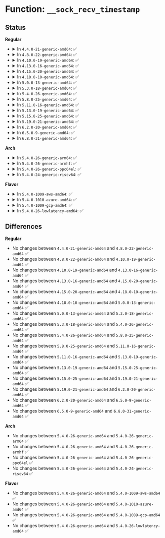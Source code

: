 # Function: <code>__sock_recv_timestamp</code>

## Status
<b>Regular</b>
<ul>
<li>
<details>
<summary>In <code>4.4.0-21-generic-amd64</code>: ✅</summary>

```c
void __sock_recv_timestamp(struct msghdr * msg, struct sock * sk, struct sk_buff * skb)
```

```json
{
  "name": "__sock_recv_timestamp",
  "collision_type": "Unique Global",
  "inline_type": "No",
  "funcs": [
    {
      "addr": 18446744071586172016,
      "name": "__sock_recv_timestamp",
      "external": true,
      "loc": "net/socket.c:636",
      "file": "net/socket.c",
      "inline": "seen, unknown",
      "caller_inline": [],
      "caller_func": [
        "net/socket.c:__sock_recv_ts_and_drops",
        "net/core/sock.c:sock_recv_errqueue",
        "net/ipv4/ip_sockglue.c:ip_recv_error",
        "net/ipv4/ping.c:ping_recvmsg",
        "net/unix/af_unix.c:unix_dgram_recvmsg",
        "net/ipv6/datagram.c:ipv6_recv_rxpmtu",
        "net/ipv6/datagram.c:ipv6_recv_error"
      ]
    }
  ],
  "symbols": [
    {
      "addr": 18446744071586172016,
      "name": "__sock_recv_timestamp",
      "section": ".text",
      "bind": "STB_GLOBAL",
      "size": 464
    }
  ]
}
```
</details>
</li>
<li>
<details>
<summary>In <code>4.8.0-22-generic-amd64</code>: ✅</summary>

```c
void __sock_recv_timestamp(struct msghdr * msg, struct sock * sk, struct sk_buff * skb)
```

```json
{
  "name": "__sock_recv_timestamp",
  "collision_type": "Unique Global",
  "inline_type": "No",
  "funcs": [
    {
      "addr": 18446744071586593152,
      "name": "__sock_recv_timestamp",
      "external": true,
      "loc": "net/socket.c:634",
      "file": "net/socket.c",
      "inline": "seen, unknown",
      "caller_inline": [],
      "caller_func": [
        "net/socket.c:__sock_recv_ts_and_drops",
        "net/core/sock.c:sock_recv_errqueue",
        "net/ipv4/ip_sockglue.c:ip_recv_error",
        "net/ipv4/ping.c:ping_recvmsg",
        "net/unix/af_unix.c:unix_dgram_recvmsg",
        "net/ipv6/datagram.c:ipv6_recv_rxpmtu",
        "net/ipv6/datagram.c:ipv6_recv_error"
      ]
    }
  ],
  "symbols": [
    {
      "addr": 18446744071586593152,
      "name": "__sock_recv_timestamp",
      "section": ".text",
      "bind": "STB_GLOBAL",
      "size": 464
    }
  ]
}
```
</details>
</li>
<li>
<details>
<summary>In <code>4.10.0-19-generic-amd64</code>: ✅</summary>

```c
void __sock_recv_timestamp(struct msghdr * msg, struct sock * sk, struct sk_buff * skb)
```

```json
{
  "name": "__sock_recv_timestamp",
  "collision_type": "Unique Global",
  "inline_type": "No",
  "funcs": [
    {
      "addr": 18446744071586777456,
      "name": "__sock_recv_timestamp",
      "external": true,
      "loc": "net/socket.c:660",
      "file": "net/socket.c",
      "inline": "seen, unknown",
      "caller_inline": [],
      "caller_func": [
        "net/socket.c:__sock_recv_ts_and_drops",
        "net/core/sock.c:sock_recv_errqueue",
        "net/ipv4/ip_sockglue.c:ip_recv_error",
        "net/ipv4/ping.c:ping_recvmsg",
        "net/unix/af_unix.c:unix_dgram_recvmsg",
        "net/ipv6/datagram.c:ipv6_recv_rxpmtu",
        "net/ipv6/datagram.c:ipv6_recv_error"
      ]
    }
  ],
  "symbols": [
    {
      "addr": 18446744071586777456,
      "name": "__sock_recv_timestamp",
      "section": ".text",
      "bind": "STB_GLOBAL",
      "size": 523
    }
  ]
}
```
</details>
</li>
<li>
<details>
<summary>In <code>4.13.0-16-generic-amd64</code>: ✅</summary>

```c
void __sock_recv_timestamp(struct msghdr * msg, struct sock * sk, struct sk_buff * skb)
```

```json
{
  "name": "__sock_recv_timestamp",
  "collision_type": "Unique Global",
  "inline_type": "No",
  "funcs": [
    {
      "addr": 18446744071586897888,
      "name": "__sock_recv_timestamp",
      "external": true,
      "loc": "net/socket.c:702",
      "file": "net/socket.c",
      "inline": "seen, unknown",
      "caller_inline": [],
      "caller_func": [
        "net/socket.c:__sock_recv_ts_and_drops",
        "net/core/sock.c:sock_recv_errqueue",
        "net/ipv4/ip_sockglue.c:ip_recv_error",
        "net/ipv4/ping.c:ping_recvmsg",
        "net/unix/af_unix.c:unix_dgram_recvmsg",
        "net/ipv6/datagram.c:ipv6_recv_rxpmtu",
        "net/ipv6/datagram.c:ipv6_recv_error"
      ]
    }
  ],
  "symbols": [
    {
      "addr": 18446744071586897888,
      "name": "__sock_recv_timestamp",
      "section": ".text",
      "bind": "STB_GLOBAL",
      "size": 787
    }
  ]
}
```
</details>
</li>
<li>
<details>
<summary>In <code>4.15.0-20-generic-amd64</code>: ✅</summary>

```c
void __sock_recv_timestamp(struct msghdr * msg, struct sock * sk, struct sk_buff * skb)
```

```json
{
  "name": "__sock_recv_timestamp",
  "collision_type": "Unique Global",
  "inline_type": "No",
  "funcs": [
    {
      "addr": 18446744071587389616,
      "name": "__sock_recv_timestamp",
      "external": true,
      "loc": "net/socket.c:721",
      "file": "net/socket.c",
      "inline": "seen, unknown",
      "caller_inline": [],
      "caller_func": [
        "net/socket.c:__sock_recv_ts_and_drops",
        "net/core/sock.c:sock_recv_errqueue",
        "net/ipv4/ip_sockglue.c:ip_recv_error",
        "net/ipv4/ping.c:ping_recvmsg",
        "net/unix/af_unix.c:unix_dgram_recvmsg",
        "net/ipv6/datagram.c:ipv6_recv_rxpmtu",
        "net/ipv6/datagram.c:ipv6_recv_error"
      ]
    }
  ],
  "symbols": [
    {
      "addr": 18446744071587389616,
      "name": "__sock_recv_timestamp",
      "section": ".text",
      "bind": "STB_GLOBAL",
      "size": 787
    }
  ]
}
```
</details>
</li>
<li>
<details>
<summary>In <code>4.18.0-10-generic-amd64</code>: ✅</summary>

```c
void __sock_recv_timestamp(struct msghdr * msg, struct sock * sk, struct sk_buff * skb)
```

```json
{
  "name": "__sock_recv_timestamp",
  "collision_type": "Unique Global",
  "inline_type": "No",
  "funcs": [
    {
      "addr": 18446744071587690896,
      "name": "__sock_recv_timestamp",
      "external": true,
      "loc": "net/socket.c:725",
      "file": "net/socket.c",
      "inline": "seen, unknown",
      "caller_inline": [],
      "caller_func": [
        "net/socket.c:__sock_recv_ts_and_drops",
        "net/core/sock.c:sock_recv_errqueue",
        "net/ipv4/ip_sockglue.c:ip_recv_error",
        "net/ipv4/ping.c:ping_recvmsg",
        "net/unix/af_unix.c:unix_dgram_recvmsg",
        "net/ipv6/datagram.c:ipv6_recv_rxpmtu",
        "net/ipv6/datagram.c:ipv6_recv_error"
      ]
    }
  ],
  "symbols": [
    {
      "addr": 18446744071587690896,
      "name": "__sock_recv_timestamp",
      "section": ".text",
      "bind": "STB_GLOBAL",
      "size": 769
    }
  ]
}
```
</details>
</li>
<li>
<details>
<summary>In <code>5.0.0-13-generic-amd64</code>: ✅</summary>

```c
void __sock_recv_timestamp(struct msghdr * msg, struct sock * sk, struct sk_buff * skb)
```

```json
{
  "name": "__sock_recv_timestamp",
  "collision_type": "Unique Global",
  "inline_type": "No",
  "funcs": [
    {
      "addr": 18446744071587825008,
      "name": "__sock_recv_timestamp",
      "external": true,
      "loc": "net/socket.c:705",
      "file": "net/socket.c",
      "inline": "seen, unknown",
      "caller_inline": [],
      "caller_func": [
        "net/socket.c:__sock_recv_ts_and_drops",
        "net/core/sock.c:sock_recv_errqueue",
        "net/ipv4/ip_sockglue.c:ip_recv_error",
        "net/ipv4/ping.c:ping_recvmsg",
        "net/unix/af_unix.c:unix_dgram_recvmsg",
        "net/ipv6/datagram.c:ipv6_recv_rxpmtu",
        "net/ipv6/datagram.c:ipv6_recv_error"
      ]
    }
  ],
  "symbols": [
    {
      "addr": 18446744071587825008,
      "name": "__sock_recv_timestamp",
      "section": ".text",
      "bind": "STB_GLOBAL",
      "size": 763
    }
  ]
}
```
</details>
</li>
<li>
<details>
<summary>In <code>5.3.0-18-generic-amd64</code>: ✅</summary>

```c
void __sock_recv_timestamp(struct msghdr * msg, struct sock * sk, struct sk_buff * skb)
```

```json
{
  "name": "__sock_recv_timestamp",
  "collision_type": "Unique Global",
  "inline_type": "No",
  "funcs": [
    {
      "addr": 18446744071588127728,
      "name": "__sock_recv_timestamp",
      "external": true,
      "loc": "net/socket.c:755",
      "file": "net/socket.c",
      "inline": "seen, unknown",
      "caller_inline": [],
      "caller_func": [
        "net/socket.c:__sock_recv_ts_and_drops",
        "net/core/sock.c:sock_recv_errqueue",
        "net/ipv4/ip_sockglue.c:ip_recv_error",
        "net/ipv4/ping.c:ping_recvmsg",
        "net/unix/af_unix.c:unix_dgram_recvmsg",
        "net/ipv6/datagram.c:ipv6_recv_rxpmtu",
        "net/ipv6/datagram.c:ipv6_recv_error"
      ]
    }
  ],
  "symbols": [
    {
      "addr": 18446744071588127728,
      "name": "__sock_recv_timestamp",
      "section": ".text",
      "bind": "STB_GLOBAL",
      "size": 893
    }
  ]
}
```
</details>
</li>
<li>
<details>
<summary>In <code>5.4.0-26-generic-amd64</code>: ✅</summary>

```c
void __sock_recv_timestamp(struct msghdr * msg, struct sock * sk, struct sk_buff * skb)
```

```json
{
  "name": "__sock_recv_timestamp",
  "collision_type": "Unique Global",
  "inline_type": "No",
  "funcs": [
    {
      "addr": 18446744071588332864,
      "name": "__sock_recv_timestamp",
      "external": true,
      "loc": "net/socket.c:755",
      "file": "net/socket.c",
      "inline": "seen, unknown",
      "caller_inline": [],
      "caller_func": [
        "net/socket.c:__sock_recv_ts_and_drops",
        "net/core/sock.c:sock_recv_errqueue",
        "net/ipv4/ip_sockglue.c:ip_recv_error",
        "net/ipv4/ping.c:ping_recvmsg",
        "net/unix/af_unix.c:unix_dgram_recvmsg",
        "net/ipv6/datagram.c:ipv6_recv_rxpmtu",
        "net/ipv6/datagram.c:ipv6_recv_error"
      ]
    }
  ],
  "symbols": [
    {
      "addr": 18446744071588332864,
      "name": "__sock_recv_timestamp",
      "section": ".text",
      "bind": "STB_GLOBAL",
      "size": 893
    }
  ]
}
```
</details>
</li>
<li>
<details>
<summary>In <code>5.8.0-25-generic-amd64</code>: ✅</summary>

```c
void __sock_recv_timestamp(struct msghdr * msg, struct sock * sk, struct sk_buff * skb)
```

```json
{
  "name": "__sock_recv_timestamp",
  "collision_type": "Unique Global",
  "inline_type": "No",
  "funcs": [
    {
      "addr": 18446744071589195856,
      "name": "__sock_recv_timestamp",
      "external": true,
      "loc": "net/socket.c:770",
      "file": "net/socket.c",
      "inline": "seen, unknown",
      "caller_inline": [],
      "caller_func": [
        "net/socket.c:__sock_recv_ts_and_drops",
        "net/core/sock.c:sock_recv_errqueue",
        "net/ipv4/ip_sockglue.c:ip_recv_error",
        "net/ipv4/ping.c:ping_recvmsg",
        "net/unix/af_unix.c:unix_dgram_recvmsg",
        "net/ipv6/datagram.c:ipv6_recv_rxpmtu",
        "net/ipv6/datagram.c:ipv6_recv_error"
      ]
    }
  ],
  "symbols": [
    {
      "addr": 18446744071589195856,
      "name": "__sock_recv_timestamp",
      "section": ".text",
      "bind": "STB_GLOBAL",
      "size": 884
    }
  ]
}
```
</details>
</li>
<li>
<details>
<summary>In <code>5.11.0-16-generic-amd64</code>: ✅</summary>

```c
void __sock_recv_timestamp(struct msghdr * msg, struct sock * sk, struct sk_buff * skb)
```

```json
{
  "name": "__sock_recv_timestamp",
  "collision_type": "Unique Global",
  "inline_type": "No",
  "funcs": [
    {
      "addr": 18446744071589194224,
      "name": "__sock_recv_timestamp",
      "external": true,
      "loc": "net/socket.c:770",
      "file": "net/socket.c",
      "inline": "seen, unknown",
      "caller_inline": [],
      "caller_func": [
        "net/socket.c:__sock_recv_ts_and_drops",
        "net/core/sock.c:sock_recv_errqueue",
        "net/ipv4/ip_sockglue.c:ip_recv_error",
        "net/ipv4/ping.c:ping_recvmsg",
        "net/unix/af_unix.c:unix_dgram_recvmsg",
        "net/ipv6/datagram.c:ipv6_recv_rxpmtu",
        "net/ipv6/datagram.c:ipv6_recv_error"
      ]
    }
  ],
  "symbols": [
    {
      "addr": 18446744071589194224,
      "name": "__sock_recv_timestamp",
      "section": ".text",
      "bind": "STB_GLOBAL",
      "size": 889
    }
  ]
}
```
</details>
</li>
<li>
<details>
<summary>In <code>5.13.0-19-generic-amd64</code>: ✅</summary>

```c
void __sock_recv_timestamp(struct msghdr * msg, struct sock * sk, struct sk_buff * skb)
```

```json
{
  "name": "__sock_recv_timestamp",
  "collision_type": "Unique Global",
  "inline_type": "No",
  "funcs": [
    {
      "addr": 18446744071589087664,
      "name": "__sock_recv_timestamp",
      "external": true,
      "loc": "net/socket.c:772",
      "file": "net/socket.c",
      "inline": "seen, unknown",
      "caller_inline": [],
      "caller_func": [
        "net/socket.c:__sock_recv_ts_and_drops",
        "net/core/sock.c:sock_recv_errqueue",
        "net/ipv4/ip_sockglue.c:ip_recv_error",
        "net/ipv4/ping.c:ping_recvmsg",
        "net/unix/af_unix.c:unix_dgram_recvmsg",
        "net/ipv6/datagram.c:ipv6_recv_rxpmtu",
        "net/ipv6/datagram.c:ipv6_recv_error"
      ]
    }
  ],
  "symbols": [
    {
      "addr": 18446744071589087664,
      "name": "__sock_recv_timestamp",
      "section": ".text",
      "bind": "STB_GLOBAL",
      "size": 889
    }
  ]
}
```
</details>
</li>
<li>
<details>
<summary>In <code>5.15.0-25-generic-amd64</code>: ✅</summary>

```c
void __sock_recv_timestamp(struct msghdr * msg, struct sock * sk, struct sk_buff * skb)
```

```json
{
  "name": "__sock_recv_timestamp",
  "collision_type": "Unique Global",
  "inline_type": "No",
  "funcs": [
    {
      "addr": 18446744071589805616,
      "name": "__sock_recv_timestamp",
      "external": true,
      "loc": "net/socket.c:822",
      "file": "net/socket.c",
      "inline": "seen, unknown",
      "caller_inline": [],
      "caller_func": [
        "net/socket.c:__sock_recv_ts_and_drops",
        "net/core/sock.c:sock_recv_errqueue",
        "net/ipv4/ip_sockglue.c:ip_recv_error",
        "net/ipv4/ping.c:ping_recvmsg",
        "net/unix/af_unix.c:__unix_dgram_recvmsg",
        "net/ipv6/datagram.c:ipv6_recv_rxpmtu",
        "net/ipv6/datagram.c:ipv6_recv_error"
      ]
    }
  ],
  "symbols": [
    {
      "addr": 18446744071589805616,
      "name": "__sock_recv_timestamp",
      "section": ".text",
      "bind": "STB_GLOBAL",
      "size": 933
    }
  ]
}
```
</details>
</li>
<li>
<details>
<summary>In <code>5.19.0-21-generic-amd64</code>: ✅</summary>

```c
void __sock_recv_timestamp(struct msghdr * msg, struct sock * sk, struct sk_buff * skb)
```

```json
{
  "name": "__sock_recv_timestamp",
  "collision_type": "Unique Global",
  "inline_type": "No",
  "funcs": [
    {
      "addr": 18446744071591324080,
      "name": "__sock_recv_timestamp",
      "external": true,
      "loc": "net/socket.c:856",
      "file": "net/socket.c",
      "inline": "seen, unknown",
      "caller_inline": [],
      "caller_func": [
        "net/socket.c:__sock_recv_cmsgs",
        "net/core/sock.c:sock_recv_errqueue",
        "net/ipv4/ip_sockglue.c:ip_recv_error",
        "net/ipv4/ping.c:ping_recvmsg",
        "net/unix/af_unix.c:__unix_dgram_recvmsg",
        "net/ipv6/datagram.c:ipv6_recv_rxpmtu",
        "net/ipv6/datagram.c:ipv6_recv_error"
      ]
    }
  ],
  "symbols": [
    {
      "addr": 18446744071591324080,
      "name": "__sock_recv_timestamp",
      "section": ".text",
      "bind": "STB_GLOBAL",
      "size": 1255
    }
  ]
}
```
</details>
</li>
<li>
<details>
<summary>In <code>6.2.0-20-generic-amd64</code>: ✅</summary>

```c
void __sock_recv_timestamp(struct msghdr * msg, struct sock * sk, struct sk_buff * skb)
```

```json
{
  "name": "__sock_recv_timestamp",
  "collision_type": "Unique Global",
  "inline_type": "No",
  "funcs": [
    {
      "addr": 18446744071593081120,
      "name": "__sock_recv_timestamp",
      "external": true,
      "loc": "net/socket.c:858",
      "file": "net/socket.c",
      "inline": "seen, unknown",
      "caller_inline": [],
      "caller_func": [
        "net/socket.c:__sock_recv_cmsgs",
        "net/core/sock.c:sock_recv_errqueue",
        "net/ipv4/ip_sockglue.c:ip_recv_error",
        "net/ipv4/ping.c:ping_recvmsg",
        "net/unix/af_unix.c:__unix_dgram_recvmsg",
        "net/ipv6/datagram.c:ipv6_recv_rxpmtu",
        "net/ipv6/datagram.c:ipv6_recv_error"
      ]
    }
  ],
  "symbols": [
    {
      "addr": 18446744071593081120,
      "name": "__sock_recv_timestamp",
      "section": ".text",
      "bind": "STB_GLOBAL",
      "size": 1266
    }
  ]
}
```
</details>
</li>
<li>
<details>
<summary>In <code>6.5.0-9-generic-amd64</code>: ✅</summary>

```c
void __sock_recv_timestamp(struct msghdr * msg, struct sock * sk, struct sk_buff * skb)
```

```json
{
  "name": "__sock_recv_timestamp",
  "collision_type": "Unique Global",
  "inline_type": "No",
  "funcs": [
    {
      "addr": 18446744071593530560,
      "name": "__sock_recv_timestamp",
      "external": true,
      "loc": "net/socket.c:874",
      "file": "net/socket.c",
      "inline": "seen, unknown",
      "caller_inline": [],
      "caller_func": [
        "net/socket.c:__sock_recv_cmsgs",
        "net/core/sock.c:sock_recv_errqueue",
        "net/ipv4/ip_sockglue.c:ip_recv_error",
        "net/ipv4/ping.c:ping_recvmsg",
        "net/unix/af_unix.c:__unix_dgram_recvmsg",
        "net/ipv6/datagram.c:ipv6_recv_rxpmtu",
        "net/ipv6/datagram.c:ipv6_recv_error"
      ]
    }
  ],
  "symbols": [
    {
      "addr": 18446744071593530560,
      "name": "__sock_recv_timestamp",
      "section": ".text",
      "bind": "STB_GLOBAL",
      "size": 1266
    }
  ]
}
```
</details>
</li>
<li>
<details>
<summary>In <code>6.8.0-31-generic-amd64</code>: ✅</summary>

```c
void __sock_recv_timestamp(struct msghdr * msg, struct sock * sk, struct sk_buff * skb)
```

```json
{
  "name": "__sock_recv_timestamp",
  "collision_type": "Unique Global",
  "inline_type": "No",
  "funcs": [
    {
      "addr": 18446744071594303088,
      "name": "__sock_recv_timestamp",
      "external": true,
      "loc": "net/socket.c:895",
      "file": "net/socket.c",
      "inline": "seen, unknown",
      "caller_inline": [],
      "caller_func": [
        "net/socket.c:__sock_recv_cmsgs",
        "net/core/sock.c:sock_recv_errqueue",
        "net/ipv4/ip_sockglue.c:ip_recv_error",
        "net/ipv4/ping.c:ping_recvmsg",
        "net/unix/af_unix.c:__unix_dgram_recvmsg",
        "net/ipv6/datagram.c:ipv6_recv_rxpmtu",
        "net/ipv6/datagram.c:ipv6_recv_error"
      ]
    }
  ],
  "symbols": [
    {
      "addr": 18446744071594303088,
      "name": "__sock_recv_timestamp",
      "section": ".text",
      "bind": "STB_GLOBAL",
      "size": 1289
    }
  ]
}
```
</details>
</li>
</ul>
<b>Arch</b>
<ul>
<li>
<details>
<summary>In <code>5.4.0-26-generic-arm64</code>: ✅</summary>

```c
void __sock_recv_timestamp(struct msghdr * msg, struct sock * sk, struct sk_buff * skb)
```

```json
{
  "name": "__sock_recv_timestamp",
  "collision_type": "Unique Global",
  "inline_type": "No",
  "funcs": [
    {
      "addr": 18446603336501826656,
      "name": "__sock_recv_timestamp",
      "external": true,
      "loc": "net/socket.c:755",
      "file": "net/socket.c",
      "inline": "seen, unknown",
      "caller_inline": [],
      "caller_func": [
        "net/socket.c:__sock_recv_ts_and_drops",
        "net/core/sock.c:sock_recv_errqueue",
        "net/ipv4/ip_sockglue.c:ip_recv_error",
        "net/ipv4/ping.c:ping_recvmsg",
        "net/unix/af_unix.c:unix_dgram_recvmsg",
        "net/ipv6/datagram.c:ipv6_recv_rxpmtu",
        "net/ipv6/datagram.c:ipv6_recv_error"
      ]
    }
  ],
  "symbols": [
    {
      "addr": 18446603336501826656,
      "name": "__sock_recv_timestamp",
      "section": ".text",
      "bind": "STB_GLOBAL",
      "size": 764
    }
  ]
}
```
</details>
</li>
<li>
<details>
<summary>In <code>5.4.0-26-generic-armhf</code>: ✅</summary>

```c
void __sock_recv_timestamp(struct msghdr * msg, struct sock * sk, struct sk_buff * skb)
```

```json
{
  "name": "__sock_recv_timestamp",
  "collision_type": "Unique Global",
  "inline_type": "No",
  "funcs": [
    {
      "addr": 3234612352,
      "name": "__sock_recv_timestamp",
      "external": true,
      "loc": "net/socket.c:755",
      "file": "net/socket.c",
      "inline": "seen, unknown",
      "caller_inline": [],
      "caller_func": [
        "net/socket.c:__sock_recv_ts_and_drops",
        "net/core/sock.c:sock_recv_errqueue",
        "net/ipv4/ip_sockglue.c:ip_recv_error",
        "net/ipv4/ping.c:ping_recvmsg",
        "net/unix/af_unix.c:unix_dgram_recvmsg",
        "net/ipv6/datagram.c:ipv6_recv_rxpmtu",
        "net/ipv6/datagram.c:ipv6_recv_error"
      ]
    }
  ],
  "symbols": [
    {
      "addr": 3234612352,
      "name": "__sock_recv_timestamp",
      "section": ".text",
      "bind": "STB_GLOBAL",
      "size": 912
    }
  ]
}
```
</details>
</li>
<li>
<details>
<summary>In <code>5.4.0-26-generic-ppc64el</code>: ✅</summary>

```c
void __sock_recv_timestamp(struct msghdr * msg, struct sock * sk, struct sk_buff * skb)
```

```json
{
  "name": "__sock_recv_timestamp",
  "collision_type": "Unique Global",
  "inline_type": "No",
  "funcs": [
    {
      "addr": 13835058055295228288,
      "name": "__sock_recv_timestamp",
      "external": true,
      "loc": "net/socket.c:755",
      "file": "net/socket.c",
      "inline": "seen, unknown",
      "caller_inline": [],
      "caller_func": [
        "net/socket.c:__sock_recv_ts_and_drops",
        "net/core/sock.c:sock_recv_errqueue",
        "net/ipv4/ip_sockglue.c:ip_recv_error",
        "net/ipv4/ping.c:ping_recvmsg",
        "net/unix/af_unix.c:unix_dgram_recvmsg",
        "net/ipv6/datagram.c:ipv6_recv_rxpmtu",
        "net/ipv6/datagram.c:ipv6_recv_error"
      ]
    }
  ],
  "symbols": [
    {
      "addr": 13835058055295228288,
      "name": "__sock_recv_timestamp",
      "section": ".text",
      "bind": "STB_GLOBAL",
      "size": 1000
    }
  ]
}
```
</details>
</li>
<li>
<details>
<summary>In <code>5.4.0-24-generic-riscv64</code>: ✅</summary>

```c
void __sock_recv_timestamp(struct msghdr * msg, struct sock * sk, struct sk_buff * skb)
```

```json
{
  "name": "__sock_recv_timestamp",
  "collision_type": "Unique Global",
  "inline_type": "No",
  "funcs": [
    {
      "addr": 18446743936278173174,
      "name": "__sock_recv_timestamp",
      "external": true,
      "loc": "net/socket.c:755",
      "file": "net/socket.c",
      "inline": "seen, unknown",
      "caller_inline": [],
      "caller_func": [
        "net/socket.c:__sock_recv_ts_and_drops",
        "net/core/sock.c:sock_recv_errqueue",
        "net/ipv4/ip_sockglue.c:ip_recv_error",
        "net/ipv4/ping.c:ping_recvmsg",
        "net/unix/af_unix.c:unix_dgram_recvmsg",
        "net/ipv6/datagram.c:ipv6_recv_rxpmtu",
        "net/ipv6/datagram.c:ipv6_recv_error"
      ]
    }
  ],
  "symbols": [
    {
      "addr": 18446743936278173174,
      "name": "__sock_recv_timestamp",
      "section": ".text",
      "bind": "STB_GLOBAL",
      "size": 676
    }
  ]
}
```
</details>
</li>
</ul>
<b>Flavor</b>
<ul>
<li>
<details>
<summary>In <code>5.4.0-1009-aws-amd64</code>: ✅</summary>

```c
void __sock_recv_timestamp(struct msghdr * msg, struct sock * sk, struct sk_buff * skb)
```

```json
{
  "name": "__sock_recv_timestamp",
  "collision_type": "Unique Global",
  "inline_type": "No",
  "funcs": [
    {
      "addr": 18446744071587939648,
      "name": "__sock_recv_timestamp",
      "external": true,
      "loc": "net/socket.c:755",
      "file": "net/socket.c",
      "inline": "seen, unknown",
      "caller_inline": [],
      "caller_func": [
        "net/socket.c:__sock_recv_ts_and_drops",
        "net/core/sock.c:sock_recv_errqueue",
        "net/ipv4/ip_sockglue.c:ip_recv_error",
        "net/ipv4/ping.c:ping_recvmsg",
        "net/unix/af_unix.c:unix_dgram_recvmsg",
        "net/ipv6/datagram.c:ipv6_recv_rxpmtu",
        "net/ipv6/datagram.c:ipv6_recv_error"
      ]
    }
  ],
  "symbols": [
    {
      "addr": 18446744071587939648,
      "name": "__sock_recv_timestamp",
      "section": ".text",
      "bind": "STB_GLOBAL",
      "size": 893
    }
  ]
}
```
</details>
</li>
<li>
<details>
<summary>In <code>5.4.0-1010-azure-amd64</code>: ✅</summary>

```c
void __sock_recv_timestamp(struct msghdr * msg, struct sock * sk, struct sk_buff * skb)
```

```json
{
  "name": "__sock_recv_timestamp",
  "collision_type": "Unique Global",
  "inline_type": "No",
  "funcs": [
    {
      "addr": 18446744071587652752,
      "name": "__sock_recv_timestamp",
      "external": true,
      "loc": "net/socket.c:755",
      "file": "net/socket.c",
      "inline": "seen, unknown",
      "caller_inline": [],
      "caller_func": [
        "net/socket.c:__sock_recv_ts_and_drops",
        "net/core/sock.c:sock_recv_errqueue",
        "net/ipv4/ip_sockglue.c:ip_recv_error",
        "net/ipv4/ping.c:ping_recvmsg",
        "net/unix/af_unix.c:unix_dgram_recvmsg",
        "net/ipv6/datagram.c:ipv6_recv_rxpmtu",
        "net/ipv6/datagram.c:ipv6_recv_error"
      ]
    }
  ],
  "symbols": [
    {
      "addr": 18446744071587652752,
      "name": "__sock_recv_timestamp",
      "section": ".text",
      "bind": "STB_GLOBAL",
      "size": 893
    }
  ]
}
```
</details>
</li>
<li>
<details>
<summary>In <code>5.4.0-1009-gcp-amd64</code>: ✅</summary>

```c
void __sock_recv_timestamp(struct msghdr * msg, struct sock * sk, struct sk_buff * skb)
```

```json
{
  "name": "__sock_recv_timestamp",
  "collision_type": "Unique Global",
  "inline_type": "No",
  "funcs": [
    {
      "addr": 18446744071588271424,
      "name": "__sock_recv_timestamp",
      "external": true,
      "loc": "net/socket.c:755",
      "file": "net/socket.c",
      "inline": "seen, unknown",
      "caller_inline": [],
      "caller_func": [
        "net/socket.c:__sock_recv_ts_and_drops",
        "net/core/sock.c:sock_recv_errqueue",
        "net/ipv4/ip_sockglue.c:ip_recv_error",
        "net/ipv4/ping.c:ping_recvmsg",
        "net/unix/af_unix.c:unix_dgram_recvmsg",
        "net/ipv6/datagram.c:ipv6_recv_rxpmtu",
        "net/ipv6/datagram.c:ipv6_recv_error"
      ]
    }
  ],
  "symbols": [
    {
      "addr": 18446744071588271424,
      "name": "__sock_recv_timestamp",
      "section": ".text",
      "bind": "STB_GLOBAL",
      "size": 893
    }
  ]
}
```
</details>
</li>
<li>
<details>
<summary>In <code>5.4.0-26-lowlatency-amd64</code>: ✅</summary>

```c
void __sock_recv_timestamp(struct msghdr * msg, struct sock * sk, struct sk_buff * skb)
```

```json
{
  "name": "__sock_recv_timestamp",
  "collision_type": "Unique Global",
  "inline_type": "No",
  "funcs": [
    {
      "addr": 18446744071588406704,
      "name": "__sock_recv_timestamp",
      "external": true,
      "loc": "net/socket.c:755",
      "file": "net/socket.c",
      "inline": "seen, unknown",
      "caller_inline": [],
      "caller_func": [
        "net/socket.c:__sock_recv_ts_and_drops",
        "net/core/sock.c:sock_recv_errqueue",
        "net/ipv4/ip_sockglue.c:ip_recv_error",
        "net/ipv4/ping.c:ping_recvmsg",
        "net/unix/af_unix.c:unix_dgram_recvmsg",
        "net/ipv6/datagram.c:ipv6_recv_rxpmtu",
        "net/ipv6/datagram.c:ipv6_recv_error"
      ]
    }
  ],
  "symbols": [
    {
      "addr": 18446744071588406704,
      "name": "__sock_recv_timestamp",
      "section": ".text",
      "bind": "STB_GLOBAL",
      "size": 903
    }
  ]
}
```
</details>
</li>
</ul>

## Differences
<b>Regular</b>
<ul>
<li>
No changes between <code>4.4.0-21-generic-amd64</code> and <code>4.8.0-22-generic-amd64</code> ✅
</li>
<li>
No changes between <code>4.8.0-22-generic-amd64</code> and <code>4.10.0-19-generic-amd64</code> ✅
</li>
<li>
No changes between <code>4.10.0-19-generic-amd64</code> and <code>4.13.0-16-generic-amd64</code> ✅
</li>
<li>
No changes between <code>4.13.0-16-generic-amd64</code> and <code>4.15.0-20-generic-amd64</code> ✅
</li>
<li>
No changes between <code>4.15.0-20-generic-amd64</code> and <code>4.18.0-10-generic-amd64</code> ✅
</li>
<li>
No changes between <code>4.18.0-10-generic-amd64</code> and <code>5.0.0-13-generic-amd64</code> ✅
</li>
<li>
No changes between <code>5.0.0-13-generic-amd64</code> and <code>5.3.0-18-generic-amd64</code> ✅
</li>
<li>
No changes between <code>5.3.0-18-generic-amd64</code> and <code>5.4.0-26-generic-amd64</code> ✅
</li>
<li>
No changes between <code>5.4.0-26-generic-amd64</code> and <code>5.8.0-25-generic-amd64</code> ✅
</li>
<li>
No changes between <code>5.8.0-25-generic-amd64</code> and <code>5.11.0-16-generic-amd64</code> ✅
</li>
<li>
No changes between <code>5.11.0-16-generic-amd64</code> and <code>5.13.0-19-generic-amd64</code> ✅
</li>
<li>
No changes between <code>5.13.0-19-generic-amd64</code> and <code>5.15.0-25-generic-amd64</code> ✅
</li>
<li>
No changes between <code>5.15.0-25-generic-amd64</code> and <code>5.19.0-21-generic-amd64</code> ✅
</li>
<li>
No changes between <code>5.19.0-21-generic-amd64</code> and <code>6.2.0-20-generic-amd64</code> ✅
</li>
<li>
No changes between <code>6.2.0-20-generic-amd64</code> and <code>6.5.0-9-generic-amd64</code> ✅
</li>
<li>
No changes between <code>6.5.0-9-generic-amd64</code> and <code>6.8.0-31-generic-amd64</code> ✅
</li>
</ul>
<b>Arch</b>
<ul>
<li>
No changes between <code>5.4.0-26-generic-amd64</code> and <code>5.4.0-26-generic-arm64</code> ✅
</li>
<li>
No changes between <code>5.4.0-26-generic-amd64</code> and <code>5.4.0-26-generic-armhf</code> ✅
</li>
<li>
No changes between <code>5.4.0-26-generic-amd64</code> and <code>5.4.0-26-generic-ppc64el</code> ✅
</li>
<li>
No changes between <code>5.4.0-26-generic-amd64</code> and <code>5.4.0-24-generic-riscv64</code> ✅
</li>
</ul>
<b>Flavor</b>
<ul>
<li>
No changes between <code>5.4.0-26-generic-amd64</code> and <code>5.4.0-1009-aws-amd64</code> ✅
</li>
<li>
No changes between <code>5.4.0-26-generic-amd64</code> and <code>5.4.0-1010-azure-amd64</code> ✅
</li>
<li>
No changes between <code>5.4.0-26-generic-amd64</code> and <code>5.4.0-1009-gcp-amd64</code> ✅
</li>
<li>
No changes between <code>5.4.0-26-generic-amd64</code> and <code>5.4.0-26-lowlatency-amd64</code> ✅
</li>
</ul>
